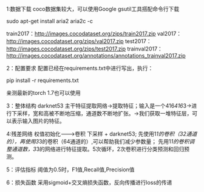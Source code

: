 1:数据下载
 coco数据集较大，可以使用Google gsutil工具搭配命令行下载

 sudo apt-get install aria2
 aria2c -c <url> 

train2017：http://images.cocodataset.org/zips/train2017.zip
val2017：http://images.cocodataset.org/zips/val2017.zip
test2017：http://images.cocodataset.org/zips/test2017.zip
trainval2017：http://images.cocodataset.org/annotations/annotations_trainval2017.zip


2：配置要求
配置已经在requirements.txt中进行写出，执行：

pip install -r requirements.txt

亲测最新的torch 1.7也可以使用

3：整体结构 darknet53
主干特征提取网络->提取特征；输入是一个416*416*3->进行下采样，宽和高被不断地压缩，通道数不断地扩张。->我们获取一堆特征层，可以表示输入图片的特征。

4:残差网络
    权值初始化--->卷积 下采样 + darknet53; 先使用1*1的卷积（32通道的），再使用3*3的卷积（64通道的）,可以帮助我们减少参数量； 先用1*1的卷积调整通道数，3*3的网络进行特征提取。5次循环，2次卷积进行分类预测和回归预测。

5：评估指标
    阈值为0.5时，F1值,Recall值,Precision值

6：损失函数
    采用sigmoid+交叉熵损失函数，反向传播进行loss的传递